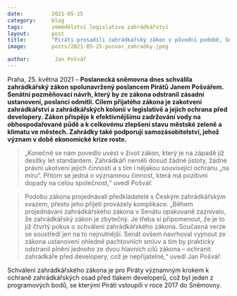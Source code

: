 ```yaml
---
date:         2021-05-25
category:     blog
tags:         zemědělství legislativa zahrádkářství
layout:       post
title:        "Piráti prosadili zahrádkářský zákon v původní podobě, Sněmovna odmítla okleštěnou senátní verzi"
image:        posts/2021-05-25-posvar_zahradky.jpeg

author:        Jan Pošvář
---  
```


Praha, 25. května 2021 – **Poslanecká sněmovna dnes schválila zahrádkářský zákon spolunavržený poslancem Pirátů Janem Pošvářem. Senátní pozměňovací návrh, který by ze zákona odstranil zásadní ustanovení, poslanci odmítli. Cílem přijatého zákona je zakotvení zahrádkářství a zahrádkářských kolonií v legislativě a jejich ochrana před developery. Zákon přispěje k efektivnějšímu zadržování vody na obhospodařované půdě a k celkovému zlepšení stavu městské zeleně a klimatu ve městech. Zahrádky také podporují samozásobitelství, jehož význam v době ekonomické krize roste.**

> „Konečně se nám povedlo uvést v život zákon, který je na západě již desítky let standardem. Zahrádkáři neměli dosud žádné jistoty, žádné právní ukotvení jejich činnosti a s tím i nějakou související ochranu „na míru“. Přitom se jedná o významnou činnost, která má pozitivní dopady na celou společnost,“ uvedl Pošvář.

> Podobu zákona projednávali předkladatelé s Českým zahrádkářským svazem, přesto jeho přijetí provázely komplikace. „Během projednávání zahrádkářského zákona v Senátu opakovaně zaznívalo, že zahrádkářský zákon je zbytečný. Je třeba si připomenout, že je to již čtvrtý pokus o schválení zahrádkářského zákona. Současná verze se soustředí jen na to nejnutnější. Senát ovšem navrhoval vyjmout ze zákona ustanovení ohledně pachtovních smluv a tím by prakticky odstranil plnění jednoho ze dvou hlavních cílů zákona – ochránit zahrádkáře před developery, což je nepřijatelné,“ uvedl Jan Pošvář.

Schválení zahrádkářského zákona je pro Piráty významným krokem k ochraně zahrádkářských osad před tlakem developerů, což byl jeden z programových bodů, se kterými Piráti vstoupili v roce 2017 do Sněmovny.
